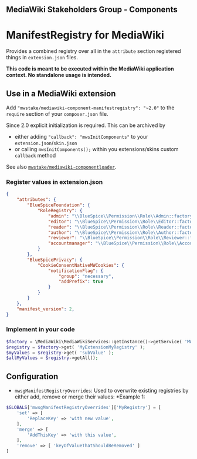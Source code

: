 ## MediaWiki Stakeholders Group - Components
# ManifestRegistry for MediaWiki

Provides a combined registry over all in the `attribute` section registered things in `extension.json` files.

**This code is meant to be executed within the MediaWiki application context. No standalone usage is intended.**

## Use in a MediaWiki extension

Add `"mwstake/mediawiki-component-manifestregistry": "~2.0"` to the `require` section of your `composer.json` file.

Since 2.0 explicit initialization is required. This can be archived by
- either adding `"callback": "mwsInitComponents"` to your `extension.json`/`skin.json`
- or calling `mwsInitComponents();` within you extensions/skins custom `callback` method

See also [`mwstake/mediawiki-componentloader`](https://github.com/hallowelt/mwstake-mediawiki-componentloader).

### Register values in extension.json
```JSON
{
	"attributes": {
		"BlueSpiceFoundation": {
			"RoleRegistry": {
				"admin": "\\BlueSpice\\Permission\\Role\\Admin::factory",
				"editor": "\\BlueSpice\\Permission\\Role\\Editor::factory",
				"reader": "\\BlueSpice\\Permission\\Role\\Reader::factory",
				"author": "\\BlueSpice\\Permission\\Role\\Author::factory",
				"reviewer": "\\BlueSpice\\Permission\\Role\\Reviewer::factory",
				"accountmanager": "\\BlueSpice\\Permission\\Role\\AccountManager::factory"
			}
		},
		"BlueSpicePrivacy": {
			"CookieConsentNativeMWCookies": {
				"notificationFlag": {
					"group": "necessary",
					"addPrefix": true
				}
			}
		}
	},
	"manifest_version": 2,
}
```

### Implement in your code
```php
$factory = \MediaWiki\MediaWikiServices::getInstance()->getService( 'MWStakeManifestRegistryFactory' );
$registry = $factory->get( 'MyExtensionMyRegistry' );
$myValues = $registry->get( 'subValue' );
$allMyValues = $registry->getAll();
```

## Configuration
- `mwsgManifestRegistryOverrides`: Used to overwrite existing registries by either add, remove or merge their values:
*Example 1:
```php
$GLOBALS['mwsgManifestRegistryOverrides']['MyRegistry'] = [
	'set' => [
		'ReplaceKey' => 'with new value',
	],
	'merge' => [
		'AddThisKey' => 'with this value',
	],
	'remove' => [ 'keyOfValueThatShouldBeRemoved' ]
]
```
